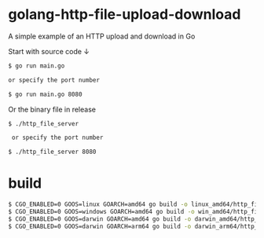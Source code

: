 # golang-http-file-upload-download

 A simple example of an HTTP upload and download in Go 

 Start with source code ↓
 ```bash
 $ go run main.go
 
 or specify the port number
 
 $ go run main.go 8080
 ```
 Or the binary file in release
 ```bash
 $ ./http_file_server
 
  or specify the port number

 $ ./http_file_server 8080
 ```
# build
```bash
$ CGO_ENABLED=0 GOOS=linux GOARCH=amd64 go build -o linux_amd64/http_file_server main.go
$ CGO_ENABLED=0 GOOS=windows GOARCH=amd64 go build -o win_amd64/http_file_server main.go
$ CGO_ENABLED=0 GOOS=darwin GOARCH=amd64 go build -o darwin_amd64/http_file_server main.go
$ CGO_ENABLED=0 GOOS=darwin GOARCH=arm64 go build -o darwin_arm64/http_file_server main.go
```